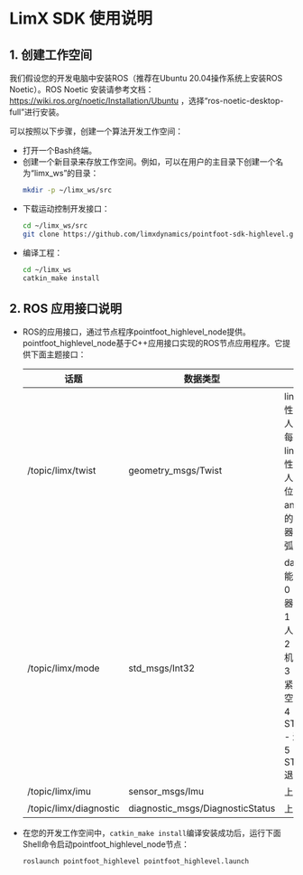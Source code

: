 

# LimX SDK 使用说明	

## 1. 创建工作空间

我们假设您的开发电脑中安装ROS（推荐在Ubuntu 20.04操作系统上安装ROS Noetic）。ROS Noetic 安装请参考文档：https://wiki.ros.org/noetic/Installation/Ubuntu ，选择“ros-noetic-desktop-full”进行安装。

可以按照以下步骤，创建一个算法开发工作空间：

- 打开一个Bash终端。
- 创建一个新目录来存放工作空间。例如，可以在用户的主目录下创建一个名为“limx_ws”的目录：
  ```Bash
  mkdir -p ~/limx_ws/src
  ```
- 下载运动控制开发接口：
  ```Bash
  cd ~/limx_ws/src
  git clone https://github.com/limxdynamics/pointfoot-sdk-highlevel.git
  ```
- 编译工程：
  ```Bash
  cd ~/limx_ws
  catkin_make install
  ```



## 2. ROS 应用接口说明

- ROS的应用接口，通过节点程序pointfoot_highlevel_node提供。pointfoot_highlevel_node基于C++应用接口实现的ROS节点应用程序。它提供下面主题接口：

   | **话题**               | **数据类型**                     | **功能**                                                     |
    | ---------------------- | -------------------------------- | ------------------------------------------------------------ |
    | /topic/limx/twist      | geometry_msgs/Twist              | linear.x：沿 x 轴的线性速度，用于控制机器人的前进后退，单位米每秒。<br>linear.y：沿 y 轴的线性速度，用于控制机器人的横向左右移动，单位米每秒。<br>angular.z：围绕 z 轴的角速度，用于控制机器人的左右转弯，单位弧度每秒。 |
    | /topic/limx/mode       | std_msgs/Int32                  | data值对应下面功能：<br>0：STAND - 切换机器人到站立状态<br>1：WALK   - 切换机器人到行走状态<br>2：SITDOWN  - 切换机器人到蹲下状态<br>3：EMERGENCY - 紧急停止，机器人进入空闲状态<br>4：STAIR_MODE_ENTER   - 进入楼梯模式<br>5：STAIR_MODE_EXIT   - 退出楼梯模式 |
    | /topic/limx/imu        | sensor_msgs/Imu                  | 上报机器人IMU数据                                            |
    | /topic/limx/diagnostic | diagnostic_msgs/DiagnosticStatus | 上报机器人诊断信息                                           |

- 在您的开发工作空间中，`catkin_make install`编译安装成功后，运行下面Shell命令启动pointfoot_highlevel_node节点：

  ```Plaintext
  roslaunch pointfoot_highlevel pointfoot_highlevel.launch
  ```

